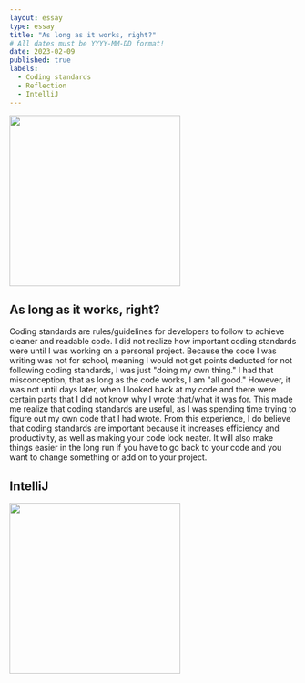 ```yaml
---
layout: essay
type: essay
title: "As long as it works, right?"
# All dates must be YYYY-MM-DD format!
date: 2023-02-09
published: true
labels:
  - Coding standards
  - Reflection
  - IntelliJ
---
```


<img width="300px" class="rounded float-start pe-4" src="https://www.irishharnessracing.com/wp-content/uploads/2019/03/rules.jpg">

## As long as it works, right?


Coding standards are rules/guidelines for developers to follow to achieve cleaner and readable code. I did not realize how important coding standards were until I was working on a personal project. Because the code I was writing was not for school, meaning I would not get points deducted for not following coding standards, I was just "doing my own thing." I had that misconception, that as long as the code works, I am "all good." However, it was not until days later, when I looked back at my code and there were certain parts that I did not know why I wrote that/what it was for. This made me realize that coding standards are useful, as I was spending time trying to figure out my own code that I had wrote. From this experience, I do believe that coding standards are important because it increases efficiency and productivity, as well as making your code look neater. It will also make things easier in the long run if you have to go back to your code and you want to change something or add on to your project. 


## IntelliJ
<img width="300px" class="rounded float-start pe-4" src="https://dwglogo.com/wp-content/uploads/2017/11/IntelliJ_IDEA_logo_01.png">


